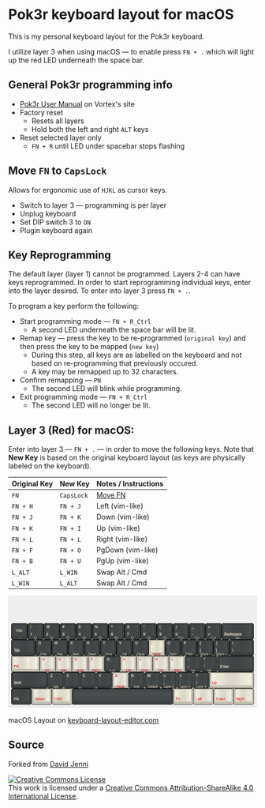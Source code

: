 # Pok3r keyboard layout for macOS
This is my personal keyboard layout for the Pok3r keyboard.

I utilize layer 3 when using macOS &mdash; to enable press `FN + .` which will light up the red LED underneath the space bar.

## General Pok3r programming info
* [Pok3r User Manual](http://www.vortexgear.tw/db/upload/webdata4/6vortex_20166523361966663.pdf) on Vortex's site
* Factory reset
    * Resets all layers
    * Hold both the left and right `ALT` keys
* Reset selected layer only
    * `FN + R` until LED under spacebar stops flashing

## <a name="Move_FN"></a>Move `FN` to `CapsLock`
Allows for ergonomic use of `HJKL` as cursor keys.

* Switch to layer 3 &mdash; programming is per layer
* Unplug keyboard
* Set DIP switch 3 to `ON`
* Plugin keyboard again

## Key Reprogramming
The default layer (layer 1) cannot be programmed.  Layers 2-4 can have keys reprogrammed.  In order to start reprogramming individual keys, enter into the layer desired.  To enter into layer 3 press `FN + .`.

To program a key perform the following:
* Start programming mode &mdash; `FN + R_Ctrl`
    * A second LED underneath the space bar will be lit.
* Remap key &mdash; press the key to be re-programmed (`original key`) and then press the key to be mapped (`new key`)
    * During this step, all keys are as labelled on the keyboard and not based on re-programming that previously occured.
    * A key may be remapped up to 32 characters.
* Confirm remapping &mdash; `PN`
    * The second LED will blink while programming.
* Exit programming mode &mdash; `FN + R_Ctrl`
    * The second LED will no longer be lit.

## Layer 3 (Red) for macOS:
Enter into layer 3 &mdash; `FN + .` &mdash; in order to move the following keys.  Note that **New Key** is based on the original keyboard layout (as keys are physically labeled on the keyboard).

| Original Key | New Key    | Notes / Instructions |
|--------------|------------|----------------------|
| `FN`         | `CapsLock` | [Move FN](#Move_FN)  |
| `FN + H`     | `FN + J`   | Left (vim-like)      |
| `FN + J`     | `FN + K`   | Down (vim-like)      |
| `FN + K`     | `FN + I`   | Up (vim-like)        |
| `FN + L`     | `FN + L`   | Right (vim-like)     |
| `FN + F`     | `FN + O`   | PgDown (vim-like)    |
| `FN + B`     | `FN + U`   | PgUp (vim-like)      |
| `L_ALT`      | `L_WIN`    | Swap Alt / Cmd       |
| `L_WIN`      | `L_ALT`    | Swap Alt / Cmd       |



![macOS layout](layout-macOS.png)

macOS Layout on [keyboard-layout-editor.com](http://www.keyboard-layout-editor.com/#/gists/77433027eeda64ee997f316bffdbfa75)

## Source
Forked from [David Jenni](https://github.com/davidjenni/pok3r-layouts)
 
<a rel="license" href="http://creativecommons.org/licenses/by-sa/4.0/"><img alt="Creative Commons License" style="border-width:0" src="https://i.creativecommons.org/l/by-sa/4.0/88x31.png" /></a><br />This work is licensed under a <a rel="license" href="http://creativecommons.org/licenses/by-sa/4.0/">Creative Commons Attribution-ShareAlike 4.0 International License</a>.
